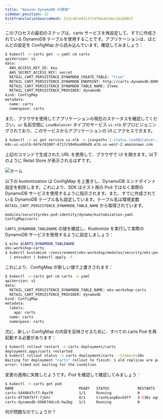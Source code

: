 ```yaml
---
title: "Amazon DynamoDB の使用"
sidebar_position: 32
kiteTranslationSourceHash: 513c401e03117c6fbba61dec1d1d081f
---
```


このプロセスの最初のステップは、carts サービスを再設定して、すでに作成されている DynamoDB テーブルを使用することです。アプリケーションは、ほとんどの設定を ConfigMap から読み込んでいます。確認してみましょう：

```bash
$ kubectl -n carts get -o yaml cm carts
apiVersion: v1
data:
  AWS_ACCESS_KEY_ID: key
  AWS_SECRET_ACCESS_KEY: secret
  RETAIL_CART_PERSISTENCE_DYNAMODB_CREATE_TABLE: "true"
  RETAIL_CART_PERSISTENCE_DYNAMODB_ENDPOINT: http://carts-dynamodb:8000
  RETAIL_CART_PERSISTENCE_DYNAMODB_TABLE_NAME: Items
  RETAIL_CART_PERSISTENCE_PROVIDER: dynamodb
kind: ConfigMap
metadata:
  name: carts
  namespace: carts
```

また、ブラウザを使用してアプリケーションの現在のステータスを確認してください。`ui` 名前空間に `LoadBalancer` タイプのサービス `ui-nlb` がプロビジョニングされており、このサービスからアプリケーションの UI にアクセスできます。

```bash
$ kubectl -n ui get service ui-nlb -o jsonpath='{.status.loadBalancer.ingress[*].hostname}{"\n"}'
k8s-ui-uinlb-647e781087-6717c5049aa96bd9.elb.us-west-2.amazonaws.com
```

上記のコマンドで生成された URL を使用して、ブラウザで UI を開きます。以下のように Retail Store が表示されるはずです。

![ホーム](/img/sample-app-screens/home.webp)

以下の kustomization は ConfigMap を上書きし、DynamoDB エンドポイント設定を削除します。これにより、SDK はテスト用の Pod ではなく実際の DynamoDB サービスを使用するように指示されます。また、すでに作成されている DynamoDB テーブル名も設定しています。テーブル名は環境変数 `RETAIL_CART_PERSISTENCE_DYNAMODB_TABLE_NAME` から取得されています。

```kustomization
modules/security/eks-pod-identity/dynamo/kustomization.yaml
ConfigMap/carts
```

`CARTS_DYNAMODB_TABLENAME` の値を確認し、Kustomize を実行して実際の DynamoDB サービスを使用するように設定しましょう：

```bash
$ echo $CARTS_DYNAMODB_TABLENAME
eks-workshop-carts
$ kubectl kustomize ~/environment/eks-workshop/modules/security/eks-pod-identity/dynamo \
  | envsubst | kubectl apply -f-
```

これにより、ConfigMap が新しい値で上書きされます：

```bash
$ kubectl -n carts get cm carts -o yaml
apiVersion: v1
data:
  RETAIL_CART_PERSISTENCE_DYNAMODB_TABLE_NAME: eks-workshop-carts
  RETAIL_CART_PERSISTENCE_PROVIDER: dynamodb
kind: ConfigMap
metadata:
  labels:
    app: carts
  name: carts
  namespace: carts
```

次に、新しい ConfigMap の内容を反映させるために、すべての carts Pod を再起動する必要があります：

```bash expectError=true hook=enable-dynamo
$ kubectl rollout restart -n carts deployment/carts
deployment.apps/carts restarted
$ kubectl rollout status -n carts deployment/carts --timeout=20s
Waiting for deployment "carts" rollout to finish: 1 old replicas are pending termination...
error: timed out waiting for the condition
```

変更の適用に失敗したようです。Pod を確認して確認してみましょう：

```bash
$ kubectl -n carts get pod
NAME                              READY   STATUS             RESTARTS        AGE
carts-5d486d7cf7-8qxf9            1/1     Running            0               5m49s
carts-df76875ff-7jkhr             0/1     CrashLoopBackOff   3 (36s ago)     2m2s
carts-dynamodb-698674dcc6-hw2bg   1/1     Running            0               20m
```

何が問題なのでしょうか？

